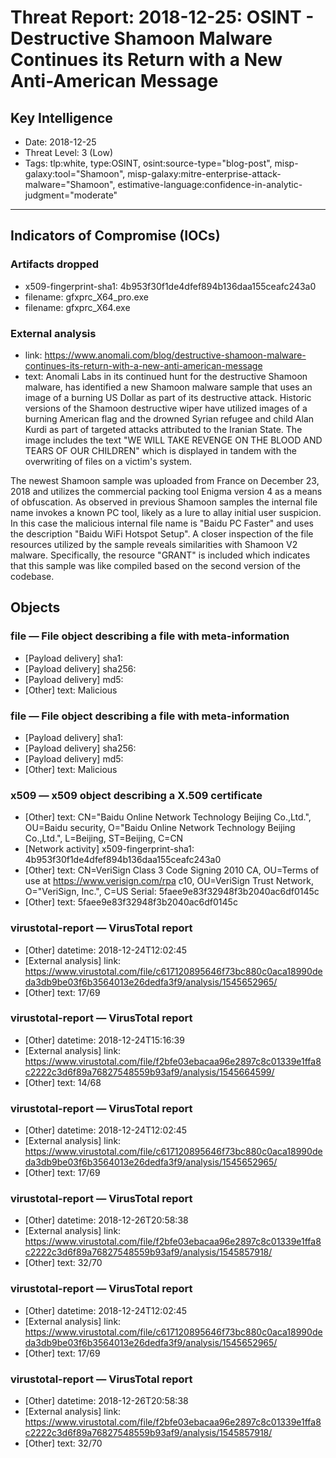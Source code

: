 # Threat Report: 2018-12-25: OSINT - Destructive Shamoon Malware Continues its Return with a New Anti-American Message


## Key Intelligence
* Date: 2018-12-25
* Threat Level: 3 (Low)
* Tags: tlp:white, type:OSINT, osint:source-type="blog-post", misp-galaxy:tool="Shamoon", misp-galaxy:mitre-enterprise-attack-malware="Shamoon", estimative-language:confidence-in-analytic-judgment="moderate"

---

## Indicators of Compromise (IOCs)
### Artifacts dropped
* x509-fingerprint-sha1: 4b953f30f1de4dfef894b136daa155ceafc243a0
* filename: gfxprc_X64_pro.exe
* filename: gfxprc_X64.exe

### External analysis
* link: https://www.anomali.com/blog/destructive-shamoon-malware-continues-its-return-with-a-new-anti-american-message
* text: Anomali Labs in its continued hunt for the destructive Shamoon malware, has identified a new Shamoon malware sample that uses an image of a burning US Dollar as part of its destructive attack. Historic versions of the Shamoon destructive wiper have utilized images of a burning American flag and the drowned Syrian refugee and child Alan Kurdi as part of targeted attacks attributed to the Iranian State. The image includes the text "WE WILL TAKE REVENGE ON THE BLOOD AND TEARS OF OUR CHILDREN" which is displayed in tandem with the overwriting of files on a victim's system.

The newest Shamoon sample was uploaded from France on December 23, 2018 and utilizes the commercial packing tool Enigma version 4 as a means of obfuscation. As observed in previous Shamoon samples the internal file name invokes a known PC tool, likely as a lure to allay initial user suspicion. In this case the malicious internal file name is "Baidu PC Faster" and uses the description "Baidu WiFi Hotspot Setup". A closer inspection of the file resources utilized by the sample reveals similarities with Shamoon V2 malware. Specifically, the resource "GRANT" is included which indicates that this sample was like compiled based on the second version of the codebase.

## Objects
### file — File object describing a file with meta-information
* [Payload delivery] sha1: <sha1>
* [Payload delivery] sha256: <sha256>
* [Payload delivery] md5: <md5>
* [Other] text: Malicious

### file — File object describing a file with meta-information
* [Payload delivery] sha1: <sha1>
* [Payload delivery] sha256: <sha256>
* [Payload delivery] md5: <md5>
* [Other] text: Malicious

### x509 — x509 object describing a X.509 certificate
* [Other] text: CN="Baidu Online Network Technology Beijing Co.,Ltd.", OU=Baidu security, O="Baidu Online Network Technology Beijing Co.,Ltd.", L=Beijing, ST=Beijing, C=CN
* [Network activity] x509-fingerprint-sha1: 4b953f30f1de4dfef894b136daa155ceafc243a0
* [Other] text: CN=VeriSign Class 3 Code Signing 2010 CA, OU=Terms of use at https://www.verisign.com/rpa c10, OU=VeriSign Trust Network, O="VeriSign, Inc.", C=US
Serial: 5faee9e83f32948f3b2040ac6df0145c
* [Other] text: 5faee9e83f32948f3b2040ac6df0145c

### virustotal-report — VirusTotal report
* [Other] datetime: 2018-12-24T12:02:45
* [External analysis] link: https://www.virustotal.com/file/c617120895646f73bc880c0aca18990deda3db9be03f6b3564013e26dedfa3f9/analysis/1545652965/
* [Other] text: 17/69

### virustotal-report — VirusTotal report
* [Other] datetime: 2018-12-24T15:16:39
* [External analysis] link: https://www.virustotal.com/file/f2bfe03ebacaa96e2897c8c01339e1ffa8c2222c3d6f89a76827548559b93af9/analysis/1545664599/
* [Other] text: 14/68

### virustotal-report — VirusTotal report
* [Other] datetime: 2018-12-24T12:02:45
* [External analysis] link: https://www.virustotal.com/file/c617120895646f73bc880c0aca18990deda3db9be03f6b3564013e26dedfa3f9/analysis/1545652965/
* [Other] text: 17/69

### virustotal-report — VirusTotal report
* [Other] datetime: 2018-12-26T20:58:38
* [External analysis] link: https://www.virustotal.com/file/f2bfe03ebacaa96e2897c8c01339e1ffa8c2222c3d6f89a76827548559b93af9/analysis/1545857918/
* [Other] text: 32/70

### virustotal-report — VirusTotal report
* [Other] datetime: 2018-12-24T12:02:45
* [External analysis] link: https://www.virustotal.com/file/c617120895646f73bc880c0aca18990deda3db9be03f6b3564013e26dedfa3f9/analysis/1545652965/
* [Other] text: 17/69

### virustotal-report — VirusTotal report
* [Other] datetime: 2018-12-26T20:58:38
* [External analysis] link: https://www.virustotal.com/file/f2bfe03ebacaa96e2897c8c01339e1ffa8c2222c3d6f89a76827548559b93af9/analysis/1545857918/
* [Other] text: 32/70
